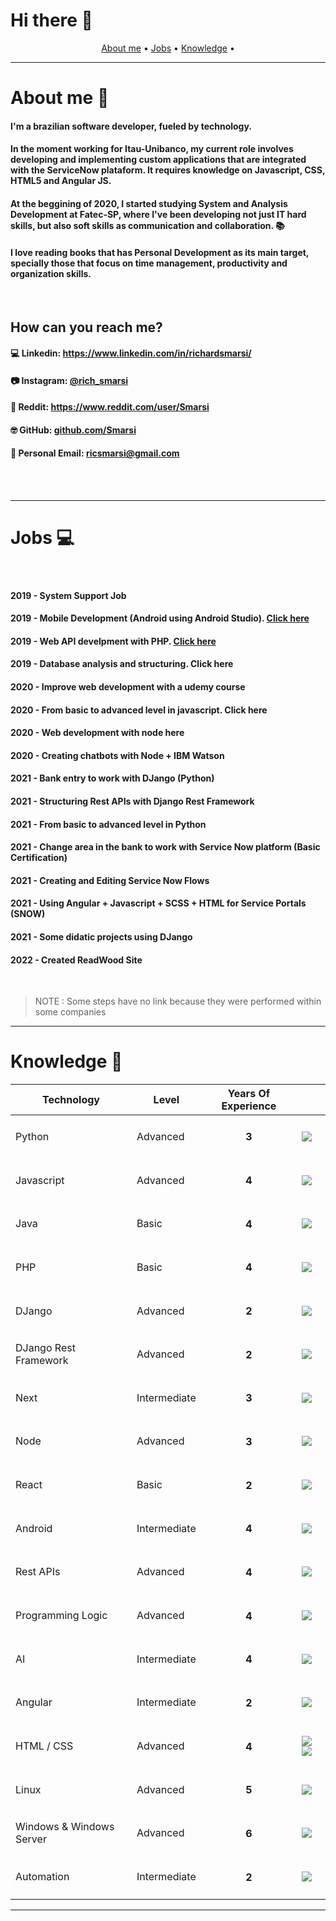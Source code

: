 # Hi there 👋

<p align="center">
 <a href="#about">About me</a> •
 <a href="#jobs">Jobs</a> • 
 <a href="#knowledge">Knowledge</a> • 
</p>

*****

<div id="about"/>

# About me 🚀

<h4>I'm a brazilian software developer, fueled by technology.</h4>

<h4>In the moment working for Itau-Unibanco, my current role involves developing and implementing custom applications that are integrated with the ServiceNow plataform. It requires knowledge on Javascript, CSS, HTML5 and Angular JS.
</h4>

<h4>At the beggining of 2020, I started studying System and Analysis Development at Fatec-SP, where I've been developing not just IT hard skills, but also soft skills as communication and collaboration. 📚</h4>

<h4>
I love reading books that has Personal Development as its main target, specially those that focus on time management, productivity and organization skills.</h4>

<br>

<h2>How can you reach me?</h2>

<h4>💻 Linkedin: <a target="_blank" href="https://www.linkedin.com/in/richardsmarsi/">https://www.linkedin.com/in/richardsmarsi/</a></h4>
<h4>📷 Instagram: <a target="_blank" href="https://www.instagram.com/rich_smarsi/">@rich_smarsi</a></h4>
<h4>📰 Reddit: <a target="_blank" href="https://www.reddit.com/user/Smarsi">https://www.reddit.com/user/Smarsi</a></h4>
<h4>🤓 GitHub: <a target="_blank" href="https://github.com/Smarsi">github.com/Smarsi</a></h4>
<h4>📩 Personal Email: <a target="_blank" href="mailto:ricsmarsi@gmail.com">ricsmarsi@gmail.com</a></h4>

<br>
<br>


*****

<div id="jobs"/>

# Jobs 💻

<br>

<h4><b>2019 - </b>System Support Job</h4>
<h4><b>2019 - </b>Mobile Development (Android using Android Studio). <a href="https://github.com/Smarsi/Aplicacao-Comercial/tree/master/Lojinhob">Click here</a></h4>
<h4><b>2019 - </b>Web API develpment with PHP. <a href="https://github.com/Smarsi/Aplicacao-Comercial/tree/master/APIprojeto">Click here</a></h4>
<h4><b>2019 - </b>Database analysis and structuring. <a>Click here</a></h4>
<h4><b>2020 - </b>Improve web development with a <a>udemy course</a></h4>
<h4><b>2020 - </b>From basic to advanced level in javascript. <a>Click here</a></h4>
<h4><b>2020 - </b>Web development with node <a>here</a></h4>
<h4><b>2020 - </b>Creating chatbots with Node + IBM Watson</h4>
<h4><b>2021 - </b>Bank entry to work with DJango (Python)</h4>
<h4><b>2021 - </b>Structuring Rest APIs with Django Rest Framework</h4>
<h4><b>2021 - </b>From basic to advanced level in Python</h4>
<h4><b>2021 - </b>Change area in the bank to work with Service Now platform (<a>Basic Certification</a>)</h4>
<h4><b>2021 - </b>Creating and Editing Service Now Flows</h4>
<h4><b>2021 - </b>Using Angular  + Javascript + SCSS + HTML for Service Portals (SNOW)</h4>
<h4><b>2021 - </b>Some <a>didatic projects</a> using DJango</h4>
<h4><b>2022 - </b>Created <a>ReadWood Site</a></h4>

<br>

> NOTE : Some steps have no link because they were performed within some companies

*****

<div id="knowledge"/>

# Knowledge 📝

| Technology | Level | Years Of Experience |    |
| ---------- | ----- | ------------------- | -- |
| Python     | Advanced | <h4 align=center> 3</h4>| ![](https://img.shields.io/badge/Python-3776AB?style=for-the-badge&logo=python&logoColor=white)
| Javascript     | Advanced | <h4 align=center> 4 </h4>| ![](https://img.shields.io/badge/JavaScript-323330?style=for-the-badge&logo=javascript&logoColor=F7DF1E)
| Java     | Basic | <h4 align=center> 4 </h4>| ![](https://img.shields.io/badge/Java-ED8B00?style=for-the-badge&logo=java&logoColor=white)
| PHP     | Basic | <h4 align=center> 4 </h4>| ![](https://img.shields.io/badge/PHP-777BB4?style=for-the-badge&logo=php&logoColor=white)
| DJango  | Advanced | <h4 align=center> 2 </h4>| ![](https://img.shields.io/badge/Django-092E20?style=for-the-badge&logo=django&logoColor=white)
| DJango Rest Framework    | Advanced | <h4 align=center> 2 </h4>| ![](	https://img.shields.io/badge/django%20rest-ff1709?style=for-the-badge&logo=django&logoColor=white)
| Next  | Intermediate | <h4 align=center> 3 </h4>| ![](https://img.shields.io/badge/Python-3776AB?style=for-the-badge&logo=python&logoColor=white)
| Node  | Advanced | <h4 align=center> 3 </h4>| ![](	https://img.shields.io/badge/Node.js-43853D?style=for-the-badge&logo=node.js&logoColor=white)
| React  | Basic | <h4 align=center> 2 </h4>| ![](https://img.shields.io/badge/React-20232A?style=for-the-badge&logo=react&logoColor=61DAFB)
| Android     | Intermediate | <h4 align=center> 4 </h4>| ![](https://img.shields.io/badge/Android-3DDC84?style=for-the-badge&logo=android&logoColor=white)
| Rest APIs     | Advanced | <h4 align=center> 4 </h4>| ![](https://img.shields.io/badge/API-Rest-yellowgreen)
| Programming Logic     | Advanced | <h4 align=center> 4 </h4>| ![](https://img.shields.io/badge/%2B-Programming%20Logic-red)
| AI    | Intermediate | <h4 align=center> 4 </h4>| ![](https://img.shields.io/badge/Artificial-Inteligence-blue)
| Angular  | Intermediate | <h4 align=center> 2 </h4>| ![](https://img.shields.io/badge/Angular-DD0031?style=for-the-badge&logo=angular&logoColor=white)
| HTML / CSS | Advanced | <h4 align=center>4</h4>| ![](https://img.shields.io/badge/HTML-239120?style=for-the-badge&logo=html5&logoColor=white) ![](https://img.shields.io/badge/CSS-239120?&style=for-the-badge&logo=css3&logoColor=white)
| Linux  | Advanced | <h4 align=center> 5 </h4>| ![](https://img.shields.io/badge/Linux-FCC624?style=for-the-badge&logo=linux&logoColor=black)
| Windows & Windows Server | Advanced | <h4 align=center> 6 </h4>| ![](https://img.shields.io/badge/Windows-0078D6?style=for-the-badge&logo=windows&logoColor=white)
| Automation | Intermediate | <h4 align=center> 2 </h4>| ![](https://img.shields.io/badge/%2B-Automation-orange)

*****


<!--
**Smarsi/Smarsi** is a ✨ _special_ ✨ repository because its `README.md` (this file) appears on your GitHub profile.

Here are some ideas to get you started:

- 🔭 I’m currently working on ...
- 🌱 I’m currently learning ...
- 👯 I’m looking to collaborate on ...
- 🤔 I’m looking for help with ...
- 💬 Ask me about ...
- 📫 How to reach me: ...
- 😄 Pronouns: ...
- ⚡ Fun fact: ...
-->
